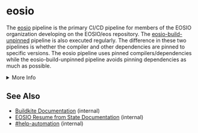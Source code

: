 # eosio
The [eosio](https://buildkite.com/EOSIO/eosio) pipeline is the primary CI/CD pipeline for members of the EOSIO organization developing on the EOSIO/eos repository. The [eosio-build-unpinned](https://buildkite.com/EOSIO/eosio-build-unpinned) pipeline is also executed regularly. The difference in these two pipelines is whether the compiler and other dependencies are pinned to specific versions. The eosio pipeline uses pinned compilers/dependencies while the eosio-build-unpinned pipeline avoids pinning dependencies as much as possible.

<details>
<summary>More Info</summary>

## Index
1. [Variables](https://github.com/EOSIO/eos/blob/develop/.cicd/README.md#variables)
1. [Examples](https://github.com/EOSIO/eos/blob/develop/.cicd/README.md#examples)
1. [Pipelines](https://github.com/EOSIO/eos/blob/develop/.cicd/README.md#pipelines)
1. [See Also](https://github.com/EOSIO/eos/blob/develop/.cicd/README.md#see-also)

### Variables
Most pipelines in the organization have several environment variables that can be used to configure how the pipeline runs. These environment variables can be specified when manually triggering a build via the Buildkite UI.

Configure which operating systems are built, tested, and packaged:
```bash
SKIP_LINUX='true|false'              # true skips all build/test/packaging steps on Linux distros
SKIP_MAC='true|false'                # true skips all build/test/packaging steps on Mac hardware
SKIP_AMAZON_LINUX_2='true|false'     # true skips all build/test/packaging steps for Amazon Linux 2
SKIP_CENTOS_7_7='true|false'         # true skips all build/test/packaging steps for Centos 7
SKIP_CENTOS_8='true|false'           # true skips all build/test/packaging steps for Centos 8
SKIP_MACOS_10_14='true|false'        # true skips all build/test/packaging steps for MacOS 10.14
SKIP_MACOS_10_15='true|false'        # true skips all build/test/packaging steps for MacOS 10.15
SKIP_MACOS_11='true|false'           # true skips all build/test/packaging steps for MacOS 11
SKIP_UBUNTU_16_04='true|false'       # true skips all build/test/packaging steps for Ubuntu 16.04
SKIP_UBUNTU_18_04='true|false'       # true skips all build/test/packaging steps for Ubuntu 18.04
SKIP_UBUNTU_20_04='true|false'       # true skips all build/test/packaging steps for Ubuntu 20.04
```

Configure which steps are executed for each operating system:
```bash
SKIP_BUILD='true|false'              # true skips all build steps for all distros
SKIP_UNIT_TESTS='true|false'         # true skips all unit test executions for all distros
SKIP_WASM_SPEC_TESTS='true|false'    # true skips all wasm spec test executions for all distros
SKIP_SERIAL_TESTS='true|false'       # true skips all integration test executions for all distros
SKIP_LONG_RUNNING_TESTS='true|false' # true skips all long running test executions for all distros
SKIP_MULTIVERSION_TEST='true|false'  # true skips all multiversion tests
SKIP_SYNC_TESTS='true|false'         # true skips all sync tests
SKIP_PACKAGE_BUILDER='true|false'    # true skips all package building steps for all distros
```

Configure how the steps are executed:
```bash
PINNED='true|false'                  # controls compiler/dependency pinning
TIMEOUT='##'                         # controls timeout in minutes for all steps
```

### Examples
Build and test on Linux only:
```bash
SKIP_MAC='true'
```

Build and test on MacOS only:
```bash
SKIP_LINUX='true'
```

Skip all tests:
```bash
SKIP_UNIT_TESTS='true'
SKIP_WASM_SPEC_TESTS='true'
SKIP_SERIAL_TESTS='true'
SKIP_LONG_RUNNING_TESTS='true'
SKIP_MULTIVERSION_TEST='true'
SKIP_SYNC_TESTS='true'
```

### Pipelines
There are several eosio pipelines that are exist and executed via pull requests, triggered from other builds, or scheduled to run on a regular basis:


Pipeline | Details
---|---
[eosio](https://buildkite.com/EOSIO/eosio) | Primary pipeline for the EOSIO/eos Github repo. It is triggered when a pull request is created.
[eosio-build-unpinned](https://buildkite.com/EOSIO/eosio-build-unpinned) | Pipeline that performs a build without a pinned compiler. It is triggered when a pull request is created.
[eosio-lrt](https://buildkite.com/EOSIO/eosio-lrt) | Pipeline that only executes the long running tests. It is triggered after a pull request is merged.
[eosio-base-images](https://buildkite.com/EOSIO/eosio-base-images) | Pipeline that ensures all MacOS VM and Docker container builders can be built. It is scheduled for periodic execution.
[eosio-build-scripts](https://buildkite.com/EOSIO/eosio-build-scripts) | Pipeline that ensure the build scripts function. It is scheduled for periodic execution.
[eosio-big-sur-beta](https://buildkite.com/EOSIO/eosio-big-sur-beta) | Pipeline that performs a build only using MacOS 11 builders. It is scheduled for periodic execution.
[eosio-sync-from-genesis](https://buildkite.com/EOSIO/eosio-sync-from-genesis) | Pipeline that ensures built code can sync properly. It is triggered during pull request builds.
[eosio-resume-from-state](https://buildkite.com/EOSIO/eosio-resume-from-state) | Pipeline that ensures that built binaries can resume from previous binary versions. It is triggered during pull request builds.

</details>

## See Also
- [Buildkite Documentation](https://github.com/EOSIO/devdocs/wiki/Buildkite) (internal)
- [EOSIO Resume from State Documentation](https://github.com/EOSIO/auto-eks-sync-nodes/blob/master/pipelines/eosio-resume-from-state/README.md) (internal)
- [#help-automation](https://blockone.slack.com/archives/CMTAZ9L4D) (internal)
